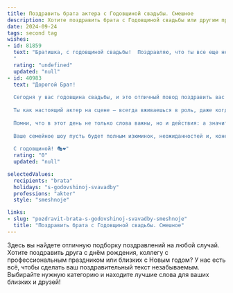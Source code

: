 ```yaml
---
title: Поздравить брата актера с Годовщиной свадьбы. Смешное
description: Хотите поздравить брата с Годовщиной свадьбы или другим праздником? Наш ИИ создаст незабываемое поздравление, а вы обязательно выделитесь среди других.  
date: 2024-09-24
tags: second tag
wishes:
- id: 81859
  text: "Братишка, с годовщиной свадьбы!  Поздравляю, что ты все еще не забросил эту авантюру и не сбежал на гастроли в другую семью!  Желаю вам с супругой по-прежнему играть в спектакле \"Счастливая семья\" в главных ролях и не забывать добавлять в сценарий новые, зажигательные диалоги!
  "
  rating: "undefined"
  updated: "null"
- id: 40983
  text: "Дорогой Брат!
  
  Сегодня у вас годовщина свадьбы, и это отличный повод поздравить вас с новым сезоном в вашем шикарном спектакле под названием \"Семейная жизнь\"! 🌟
  
  Ты как настоящий актер на сцене — всегда вживаешься в роль, даже когда жена требует \"остановки репетиции\" на выходные. А твоя самая главная награда — это не \"Оскар\", а тот восхищенный взгляд твоей любимой, который говорит: \"Ты мой лучший сценарист и режиссер!\"
  
  Помни, что в этот день не только слова важны, но и действия: а значит, пора готовить завтрак в постель и наслаждаться овациями, которые точно не заставят себя ждать!
  
  Ваше семейное шоу пусть будет полным изюминок, неожиданностей и, конечно, громких аплодисментов от друзей и родных. Желаю вам, чтобы ваш совместный путь был так же интересен, как лучший фильм, который хочется пересматривать снова и снова!
  
  С годовщиной! 🎭❤️"
  rating: "0"
  updated: "null"

selectedValues:
  recipients: "brata"
  holidays: "s-godovshinoj-svavadby"
  professions: "akter"
  style: "smeshnoje"

links:
- slug: "pozdravit-brata-s-godovshinoj-svavadby-smeshnoje"
  title: "Поздравить брата с Годовщиной свадьбы. Смешное"
---
```


Здесь вы найдете отличную подборку поздравлений на любой случай. 
Хотите поздравить друга с днём рождения, коллегу с профессиональным праздником или близких с Новым годом? У нас есть всё, чтобы сделать ваш поздравительный текст незабываемым. Выбирайте нужную категорию и находите лучшие слова для ваших близких и друзей!
